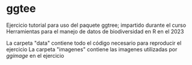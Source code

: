 # ggtee
Ejercicio tutorial para uso del paquete ggtree; impartido durante el curso Herramientas para el manejo de datos de biodiversidad en R en el 2023

La carpeta "data" contiene todo el código necesario para reproducir el ejercicio
La carpeta "imagenes" contiene las imagenes utilizadas por _ggimage_ en el ejercicio
